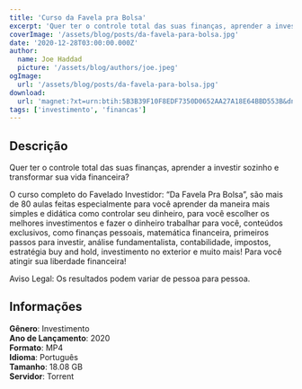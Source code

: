 ```yaml
---
title: 'Curso da Favela pra Bolsa'
excerpt: 'Quer ter o controle total das suas finanças, aprender a investir sozinho e transformar sua vida financeira? O curso completo do Favelado Investidor: “Da Favela Pra Bolsa”, são mais de 80 aulas feitas especialmente para você aprender da maneira mais simples e didática como controlar seu dinheiro'
coverImage: '/assets/blog/posts/da-favela-para-bolsa.jpg'
date: '2020-12-28T03:00:00.000Z'
author:
  name: Joe Haddad
  picture: '/assets/blog/authors/joe.jpeg'
ogImage:
  url: '/assets/blog/posts/da-favela-para-bolsa.jpg'
download:
  url: 'magnet:?xt=urn:btih:5B3B39F10F8EDF7350D0652AA27A18E64BBD553B&dn=Favela%20Pra%20Bolsa%20-%20Favelado%20Investidor&tr=udp%3a%2f%2ftracker.openbittorrent.com%3a1337%2fannounce&tr=udp%3a%2f%2ftracker.opentrackr.org%3a1337%2fannounce'
tags: ['investimento', 'financas']
---
```

## Descrição

Quer ter o controle total das suas finanças, aprender a investir sozinho e transformar sua vida financeira?

O curso completo do Favelado Investidor: “Da Favela Pra Bolsa”, são mais de 80 aulas feitas especialmente para você aprender da maneira mais simples e didática como controlar seu dinheiro, para você escolher os melhores investimentos e fazer o dinheiro trabalhar para você, conteúdos exclusivos, como finanças pessoais, matemática financeira, primeiros passos para investir, análise fundamentalista, contabilidade, impostos, estratégia buy and hold, investimento no exterior e muito mais! Para você atingir sua liberdade financeira!

Aviso Legal: Os resultados podem variar de pessoa para pessoa.

## Informações

**Gênero**: Investimento  
**Ano de Lançamento**: 2020  
**Formato**: MP4  
**Idioma**: Português  
**Tamanho**: 18.08 GB  
**Servidor**: Torrent  
